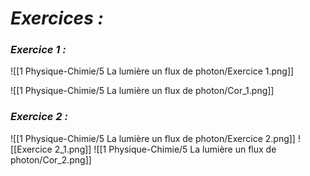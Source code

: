 # _**Exercices :**_

### _**Exercice 1 :**_

![[1 Physique-Chimie/5 La lumière un flux de photon/Exercice 1.png]]

![[1 Physique-Chimie/5 La lumière un flux de photon/Cor_1.png]]
### _**Exercice 2 :**_

![[1 Physique-Chimie/5 La lumière un flux de photon/Exercice 2.png]]
![[Exercice 2_1.png]]
![[1 Physique-Chimie/5 La lumière un flux de photon/Cor_2.png]]